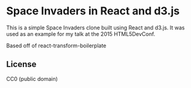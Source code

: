 
# Space Invaders in React and d3.js

This is a simple Space Invaders clone built using React and d3.js. It
was used as an example for my talk at the 2015 HTML5DevConf.

Based off of react-transform-boilerplate

## License

CC0 (public domain)
